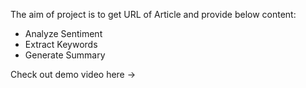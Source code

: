 The aim of project is to get URL of Article and provide below content: 
- Analyze Sentiment
- Extract Keywords
- Generate Summary

Check out demo video here -> 
